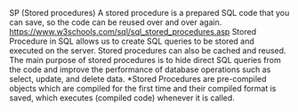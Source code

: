 SP (Stored procedures)
A stored procedure is a prepared SQL code that you can save,
so the code can be reused over and over again.
https://www.w3schools.com/sql/sql_stored_procedures.asp
Stored Procedure in SQL allows us to create SQL queries to be stored and executed on the server. Stored procedures can also be cached and reused. The main purpose of stored procedures is to hide direct SQL queries from the code and improve the performance of database operations such as select, update, and delete data.
*Stored Procedures are pre-compiled objects which are compiled for the first time and their compiled format is saved, which executes (compiled code) whenever it is called.